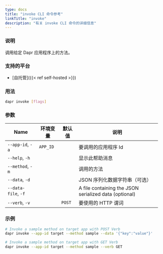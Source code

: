 ```yaml
---
type: docs
title: "invoke CLI 命令参考"
linkTitle: "invoke"
description: "有关 invoke CLI 命令的详细信息"
---
```


### 说明

调用给定 Dapr 应用程序上的方法。

### 支持的平台

- [自托管]({{< ref self-hosted >}})

### 用法

```bash
dapr invoke [flags]
```

### 参数

| Name                | 环境变量     | 默认值    | 说明                                                    |
| ------------------- | -------- | ------ | ----------------------------------------------------- |
| `--app-id`, `-a`    | `APP_ID` |        | 要调用的应用程序 Id                                           |
| `--help`, `-h`      |          |        | 显示此帮助消息                                               |
| `--method`, `-m`    |          |        | 调用的方法                                                 |
| `--data`, `-d`      |          |        | JSON 序列化数据字符串（可选）                                     |
| `--data-file`, `-f` |          |        | A file containing the JSON serialized data (optional) |
| `--verb`, `-v`      |          | `POST` | 要使用的 HTTP 谓词                                          |

### 示例

```bash
# Invoke a sample method on target app with POST Verb
dapr invoke --app-id target --method sample --data '{"key":"value"}'

# Invoke a sample method on target app with GET Verb
dapr invoke --app-id target --method sample --verb GET
```